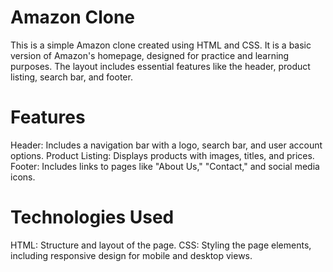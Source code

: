 # Amazon Clone

This is a simple Amazon clone created using HTML and CSS. It is a basic version of Amazon's homepage, designed for practice and learning purposes. The layout includes essential features like the header, product listing, search bar, and footer.

# Features

Header: Includes a navigation bar with a logo, search bar, and user account options.
Product Listing: Displays products with images, titles, and prices.
Footer: Includes links to pages like "About Us," "Contact," and social media icons.

# Technologies Used

HTML: Structure and layout of the page.
CSS: Styling the page elements, including responsive design for mobile and desktop views.
